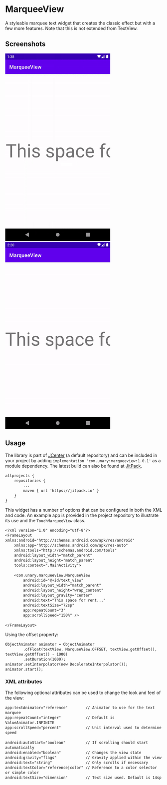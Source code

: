 # MarqueeView
A styleable marquee text widget that creates the classic effect but with a few more features. Note that this is not extended from TextView.
## Screenshots
<img src="/art/screenshot-animation-fling.gif" alt="Screenshot" height=600> <img src="/art/screenshot-animation-repeat.gif" alt="Screenshot" height=600>

## Usage
The library is part of [JCenter](https://bintray.com/rogue/maven/com.unary:marqueeview) (a default repository) and can be included in your project by adding `implementation 'com.unary:marqueeview:1.0.1'` as a module dependency. The latest build can also be found at [JitPack](https://jitpack.io/#com.unary/marqueeview).
```
allprojects {
    repositories {
        ...
        maven { url 'https://jitpack.io' }
    }
}
```
This widget has a number of options that can be configured in both the XML and code. An example app is provided in the project repository to illustrate its use and the `TouchMarqueeView` class.
```
<?xml version="1.0" encoding="utf-8"?>
<FrameLayout xmlns:android="http://schemas.android.com/apk/res/android"
    xmlns:app="http://schemas.android.com/apk/res-auto"
    xmlns:tools="http://schemas.android.com/tools"
    android:layout_width="match_parent"
    android:layout_height="match_parent"
    tools:context=".MainActivity">

    <com.unary.marqueeview.MarqueeView
        android:id="@+id/text_view"
        android:layout_width="match_parent"
        android:layout_height="wrap_content"
        android:layout_gravity="center"
        android:text="This space for rent..."
        android:textSize="72sp"
        app:repeatCount="3"
        app:scrollSpeed="150%" />

</FrameLayout>
```
Using the offset property:
```
ObjectAnimator animator = ObjectAnimator
        .ofFloat(textView, MarqueeView.OFFSET, textView.getOffset(), textView.getOffset() - 1000)
        .setDuration(1000);
animator.setInterpolator(new DecelerateInterpolator());
animator.start();
```
### XML attributes
The following optional attributes can be used to change the look and feel of the view:
```
app:textAnimator="reference"        // Animator to use for the text marquee
app:repeatCount="integer"           // Default is ValueAnimator.INFINITE
app:scrollSpeed="percent"           // Unit interval used to determine speed

android:autoStart="boolean"         // If scrolling should start automatically
android:enabled="boolean"           // Changes the view state
android:gravity="flags"             // Gravity applied within the view
android:text="string"               // Only scrolls if necessary
android:textColor="reference|color" // Reference to a color selector or simple color
android:textSize="dimension"        // Text size used. Default is 14sp
```
